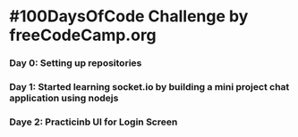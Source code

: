 # #100DaysOfCode Challenge by freeCodeCamp.org


### Day 0: Setting up repositories
### Day 1: Started learning socket.io by building a mini project chat application using nodejs
### Daye 2: Practicinb UI for Login Screen